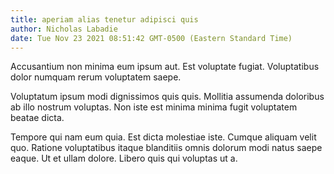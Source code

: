 ```yaml
---
title: aperiam alias tenetur adipisci quis
author: Nicholas Labadie
date: Tue Nov 23 2021 08:51:42 GMT-0500 (Eastern Standard Time)
---
```

Accusantium non minima eum ipsum aut. Est voluptate fugiat. Voluptatibus dolor numquam rerum voluptatem saepe.

 Voluptatum ipsum modi dignissimos quis quis. Mollitia assumenda doloribus ab illo nostrum voluptas. Non iste est minima minima fugit voluptatem beatae dicta.

 Tempore qui nam eum quia. Est dicta molestiae iste. Cumque aliquam velit quo. Ratione voluptatibus itaque blanditiis omnis dolorum modi natus saepe eaque. Ut et ullam dolore. Libero quis qui voluptas ut a.